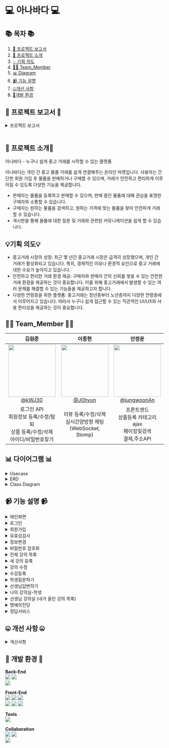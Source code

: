 #  💻 아나바다 💻


</div>

## 📚 목차 📚

01. [📂 프로젝트 보고서](#-프로젝트-보고서-)
02. [📖 프로젝트 소개](#-프로젝트-소개)
03. [💡 기획 의도](#기획-의도)
04. [🙋‍♀️ Team_Member](#%EF%B8%8F-team_member-%EF%B8%8F)
05. [📊 Diagram](#-다이어그램-)
06. [📹 기능 설명](#-기능-설명-)
07. [🤐개선 사항](#-개선-사항-)
08. [🔨개발 환경](#-개발-환경-)


## 📂 프로젝트 보고서 📂
<details><summary>프로젝트 보고서</summary>

### [보고서 뷰어](https://drive.google.com/file/d/1QlWM33as3ze0NUqn15ajyK0he1h-0C4c/view)

<div align="center">

| **![1](https://github.com/user-attachments/assets/c917e955-89c8-4750-a0e9-5d59e3cf3464)** | **![2](https://github.com/user-attachments/assets/e11c7473-aed3-475d-b183-0a8b2ed1d7fe)** |
| :------: |  :------: |
|  ![3](https://github.com/user-attachments/assets/9baaa170-c8d0-48f0-a8e7-62e532036a16) | ![4](https://github.com/user-attachments/assets/3b91da9e-dba0-4231-a497-8c2a06e6991b) |
| ![5](https://github.com/user-attachments/assets/667fdf1d-e8c1-4897-90bb-9230f0b18148) | ![6](https://github.com/user-attachments/assets/8b49ddda-2862-4312-806f-5f70c94c755f)  |
|  ![7](https://github.com/user-attachments/assets/54a97cd8-5ced-46da-8060-a2f56f2391eb) |  ![8](https://github.com/user-attachments/assets/0a3cc2ed-a9e3-49fa-ac10-d7340e7dabb1)  |
|  ![9](https://github.com/user-attachments/assets/8ed8b86b-a338-4679-b737-fdfc750e8613)  |  ![10](https://github.com/user-attachments/assets/720a83de-f80e-40be-b07b-fae5d3ef87d6) |  
| ![11](https://github.com/user-attachments/assets/ed3f5bcf-5dad-451e-bb03-30bf8fb2a9a9)  | ![12](https://github.com/user-attachments/assets/10ab09c7-3f68-4201-9423-a7c2f6c085fd)  |
| ![13](https://github.com/user-attachments/assets/2a22b275-d582-426a-b4c7-86164df2e7d5) |  ![14](https://github.com/user-attachments/assets/d8fd937b-9c05-4998-91fc-8b421085aaf9)  |
| ![15](https://github.com/user-attachments/assets/7affe66e-c745-40cb-9c37-085cccadee94) |  ![16](https://github.com/user-attachments/assets/f1fff94a-bc06-4c78-8327-19ee9b9950f6)  |
| ![17](https://github.com/user-attachments/assets/7633c8d7-ab9c-4d04-bead-a204e5d9dab1) |  ![18](https://github.com/user-attachments/assets/9db48938-5159-4515-97d3-3068f278554a)  |
| ![19](https://github.com/user-attachments/assets/4a7b8b5d-371c-4352-a711-b6831fccf741) |  ![20](https://github.com/user-attachments/assets/8653920b-4887-4f6a-a9c6-2200a4bcf29c)  |
| ![21](https://github.com/user-attachments/assets/fc7d7cea-0f6b-47b0-a193-2643a177341c) |  ![22](https://github.com/user-attachments/assets/56ea88b5-2f4c-4680-afe3-7fe892f7e1ef)  |
| ![23](https://github.com/user-attachments/assets/ff2c66c8-8acf-45e6-ba13-9eb45d573fb3)  | ![24](https://github.com/user-attachments/assets/735fd962-b526-48cd-bc3a-19e438253855)  |
| ![25](https://github.com/user-attachments/assets/3c9ff154-3cf8-4b21-9e92-5fbbec0a4a72) | ![26](https://github.com/user-attachments/assets/ef70382b-f0be-4b27-a1c0-cc10519f88af)  |
| ![27](https://github.com/user-attachments/assets/3aeba8b7-7730-46d7-aae2-fbeda645ab63) | ![28](https://github.com/user-attachments/assets/c1c9a536-378d-4a78-b5ce-da172c1c17d5)  |
|  ![29](https://github.com/user-attachments/assets/7dd8d017-fd08-4821-b0d8-2b2043380a28)  | ![30](https://github.com/user-attachments/assets/623c154d-3db3-4731-94de-88edf41e8653)  |
|  ![31](https://github.com/user-attachments/assets/807a9703-6487-4e5f-bdb9-80c5e29cc385)  |  ![32](https://github.com/user-attachments/assets/86e1af05-01e9-45a5-9a20-3345978047cd)  |
|  ![33](https://github.com/user-attachments/assets/077c8adc-d27c-4217-8e3b-4080bb828939)  |  ![34](https://github.com/user-attachments/assets/41372c9d-9849-460a-84c3-20da5146c4c8)  |  ![35]((https://github.com/user-attachments/assets/30ec7e84-020f-4e22-baad-5a096fd5ee76))  |  ![36](https://github.com/user-attachments/assets/0605be47-465f-4970-b0aa-a04522beb376)  |  ![37](https://github.com/user-attachments/assets/5672da8f-f115-4c08-9c68-3fab55f08850)  |  ![38](https://github.com/user-attachments/assets/05a5accb-4c5b-460e-9208-97d601b16a3f)  |  ![39](https://github.com/user-attachments/assets/043561f6-26a1-46c8-9270-18ae16007a23)  |  ![40](https://github.com/user-attachments/assets/5984cfd5-75b4-453d-bf12-112b6bcb6695)  |  ![41](https://github.com/user-attachments/assets/57a94a26-297d-4e49-a81a-0195b506f07c)  |  ![42](https://github.com/user-attachments/assets/f8da4c13-8bc9-4f1e-bda9-2665f06f72a4)  |
</div>            
</details>            
      
## 📖 프로젝트 소개📖

아나바다 - 누구나 쉽게 중고 거래를 시작할 수 있는 플랫폼

아나바다는 개인 간 중고 물품 거래를 쉽게 연결해주는 온라인 마켓입니다. 
사용자는 간단한 회원 가입 후 물품을 판매하거나 구매할 수 있으며, 거래가 안전하고 편리하게 이루어질 수 있도록 다양한 기능을 제공합니다.

- 판매자는 물품을 등록하고 판매할 수 있으며, 판매 중인 물품에 대해 관심을 표명한 구매자와 소통할 수 있습니다.
- 구매자는 원하는 물품을 검색하고, 원하는 가격에 맞는 물품을 찾아 안전하게 거래할 수 있습니다.
- 게시판을 통해 물품에 대한 질문 및 거래와 관련된 커뮤니케이션을 쉽게 할 수 있습니다.

## 💡기획 의도💡

- 중고거래 시장의 성장: 최근 몇 년간 중고거래 시장은 급격히 성장했으며, 개인 간 거래가 활성화되고 있습니다. 
  특히, 경제적인 이유나 환경적 요인으로 중고 거래에 대한 수요가 높아지고 있습니다.
- 안전하고 편리한 거래 환경 제공: 구매자와 판매자 간의 신뢰를 쌓을 수 있는 안전한 거래 환경을 제공하는 것이 중요합니다. 
  이를 위해 중고거래에서 발생할 수 있는 여러 문제를 해결할 수 있는 기능들을 제공하고자 합니다.
- 다양한 연령층을 위한 플랫폼: 중고거래는 청년층부터 노년층까지 다양한 연령층에서 이루어지고 있습니다. 
  따라서 누구나 쉽게 접근할 수 있는 직관적인 UI/UX와 사용 편리성을 제공하는 것이 중요합니다.

## 🙋‍♀️ Team_Member 🙋‍♀️

<div align="center">

| **김원준** | **이종현** | **안정운** |
| :------: |  :------: | :------: |
| [<img src="https://github.com/user-attachments/assets/bc978a09-9607-4132-9e84-a6692df41c9e" height=166 width=150> <br/> @kWJ30](https://github.com/kWJ30) | [<img src="https://github.com/user-attachments/assets/b8c1b68f-3998-4eb4-bdc9-b47893de44c1" height=166 width=150> <br/> @J0hyun](https://github.com/J0hyun) | [<img src="https://github.com/user-attachments/assets/4ce3300c-95d9-4b0a-9827-cfe162111d7c" height=166 width=150> <br/> @jungwoonAn](https://github.com/jungwoonAn) |
| 로그인 API <br> 회원정보 등록/수정/탈퇴 <br> 상품 등록/수정/삭제 <br> 아이디/비밀번호찾기 <br> | 리뷰 등록/수정/삭제 <br> 실시간양방향 채팅 <br> (WebSocket, Stomp) |  프론트엔드 <br> 상품등록 카테고리 ajax <br> 페이징및검색 <br> 결제,주소API |
</div>

</div>

 

## 📊 다이어그램 📊

<details><summary>Usecase</summary>
      
![usecase](https://github.com/user-attachments/assets/27e792e0-8f54-4523-b2de-1f938a019fe4)

</details>

<details><summary>ERD</summary>
      
![used_trade_site_ERD](https://github.com/user-attachments/assets/b13bddf5-ddf7-4959-a893-f9af93b3dbc1)

</details>

<details><summary>Class Diagram</summary>

1. Member
![Member](https://github.com/user-attachments/assets/e198d9f1-2abe-4793-b0d4-2cb04ff53ed3)

2. Item
![Item](https://github.com/user-attachments/assets/d44b8266-e71d-4146-b406-d13790da1aa8)

3. Review
![Review](https://github.com/user-attachments/assets/484cff66-750d-41b1-bcac-e2c98ed36ddf)

4. Chat
![Chat](https://github.com/user-attachments/assets/049a3f9c-1f7d-4bca-9a1c-dc9ebf0e7dbb)

</details>


## 📹 기능 설명 📹


<details><summary>메인화면</summary>
<br/>



</details>

<details><summary>로그인</summary>
<br/>

### [로그인 Code](https://github.com/NovTeamProject/Team_Project/blob/c431c8cf1b65235d922cd6ea7fdba3a699816c18/src/main/java/com/example/team_project/teacher/controller/TeacherJoinController.java#L25C5-L59C2)

### [주소API Code](https://github.com/NovTeamProject/Team_Project/blob/c431c8cf1b65235d922cd6ea7fdba3a699816c18/src/main/webapp/membership/views/joinTeacher.jsp#L119C1-L178C10)

</details>

<details><summary>회원가입</summary>
<br/>

### [회원가입 Code](https://github.com/NovTeamProject/Team_Project/blob/c431c8cf1b65235d922cd6ea7fdba3a699816c18/src/main/java/com/example/team_project/teacher/controller/TeacherJoinController.java#L25C5-L59C2)    

</details>

<details><summary>유효성검사</summary>
<br/>

https://github.com/user-attachments/assets/c426b6ff-013d-429c-9f48-ec39b791c212

### [유효성검사 Code](https://github.com/NovTeamProject/Team_Project/blob/c431c8cf1b65235d922cd6ea7fdba3a699816c18/src/main/webapp/membership/views/joinTeacher.jsp#L46C1-L117C6)

</details>

<details><summary>정보변경</summary>
<br/>
    
### [정보변경 Code](https://github.com/NovTeamProject/Team_Project/blob/c431c8cf1b65235d922cd6ea7fdba3a699816c18/src/main/java/com/example/team_project/teacher/controller/TeacherEditController.java#L28C1-L51C41)      
</details>

<details><summary>비밀번호 암호화</summary>
<br/>

![image](https://github.com/NovTeamProject/Team_Project/assets/145524959/8412591f-cf2b-4b8a-8990-33994af9a71e)

    
### [암호화 Code](https://github.com/NovTeamProject/Team_Project/blob/1efd4c1a62baa5839587f4be174ccc67b2e7eafb/src/main/java/com/example/team_project/utils/Encrypt.java#L9C4-L26C6)    
</details>


<details><summary>전체 강의 목록</summary>
<br/>

https://github.com/NovTeamProject/Team_Project/assets/145524959/eb04da5a-d46a-49a4-a73e-0c3cc6ce450c

### [Code](#)
</details>

<details><summary>새 강의 등록</summary>
<br/>

https://github.com/NovTeamProject/Team_Project/assets/145524959/ac8f624a-e0ff-43dd-9fb1-c0bf3e3fa9d5

### [Code](#)
</details>

<details><summary>강의 수정</summary>
<br/>

https://github.com/NovTeamProject/Code_tab/assets/145942491/f090eb50-da0b-40d0-8b92-d40f02d5f050


### [Code](#)
</details>

<details><summary>수강등록</summary>
<br/>

https://github.com/NovTeamProject/Team_Project/assets/145524959/89bf72f1-320b-4336-9b3f-fb34bacff7e3

### [Code](#)
</details>

<details><summary>학생질문하기</summary>
<br/>

https://github.com/NovTeamProject/Team_Project/assets/145524959/be9b279a-62fd-4381-96fa-5c8ffc48739d

https://github.com/NovTeamProject/Team_Project/assets/145524959/b1f5ed85-95c9-457a-be3a-59a0fdcad3dc

### [Controller](https://github.com/NovTeamProject/Team_Project/blob/22f54acaaad585f495930f0e74eb2704d1bea297/src/main/java/com/example/team_project/board/controller/WriteController.java#L29C6-L47C1)
### [DAO](https://github.com/NovTeamProject/Team_Project/blob/22f54acaaad585f495930f0e74eb2704d1bea297/src/main/java/com/example/team_project/board/dao/BoardDAO.java#L29C1-L41C6)
### [View](https://github.com/NovTeamProject/Team_Project/blob/22f54acaaad585f495930f0e74eb2704d1bea297/src/main/webapp/board/Write.jsp#L39C12-L55C87)
</details>

<details><summary>선생님답변하기</summary>
<br/>

https://github.com/NovTeamProject/Team_Project/assets/145524959/7aad637d-e790-4d20-b3ca-e905b4fa1830

### [Controller](https://github.com/NovTeamProject/Team_Project/blob/22f54acaaad585f495930f0e74eb2704d1bea297/src/main/java/com/example/team_project/comment/controller/CommentController.java#L38C9-L47C59)  
### [DAO](https://github.com/NovTeamProject/Team_Project/blob/22f54acaaad585f495930f0e74eb2704d1bea297/src/main/java/com/example/team_project/comment/dao/CommentDAO.java#L23C1-L35C6)
### [View](https://github.com/NovTeamProject/Team_Project/blob/22f54acaaad585f495930f0e74eb2704d1bea297/src/main/webapp/board/View.jsp#L102C32-L108C45)
</details>

<details><summary>나의 강의실-학생</summary>
<br/>

https://github.com/NovTeamProject/Team_Project/assets/145524959/00faefff-f91a-4f37-a2a7-fb8f2d493159

https://github.com/NovTeamProject/Team_Project/assets/145963611/757078d8-211d-4241-996a-8fb15cf3aff6

### [Controller](https://github.com/NovTeamProject/Team_Project/blob/5150f94280872456f8426fbbfa5bcaf5ff2722b1/src/main/java/com/example/team_project/student/controller/StudentMyClassController.java#L19-L68)
### [DAO](https://github.com/NovTeamProject/Team_Project/blob/5dfc9762cb3ee584199fb8d333a6cec18c902a81/src/main/java/com/example/team_project/class_gangui/dao/ClassDAO.java#L171C5-L293C6)
### [View(강의 목록)](https://github.com/NovTeamProject/Team_Project/blob/5dfc9762cb3ee584199fb8d333a6cec18c902a81/src/main/webapp/myClass/views/myClassList.jsp#L32C1-L82C11)
### [View(강의 상세 페이지)](https://github.com/NovTeamProject/Team_Project/blob/fabd044075c986aba53158123e5f499889edb03d/src/main/webapp/student/views/studentClassDetail.jsp#L29C1-L96C19)
</details>

<details><summary>선생님 강의실 (내가 올린 강의 목록)</summary>
<br/>

https://github.com/NovTeamProject/Team_Project/assets/145524959/e4a82356-c569-4784-9a74-b2597c4e31e5

### [선생님 강의실 Code]()
</details>

<details><summary>명예의전당</summary>
<br/>

https://github.com/NovTeamProject/Team_Project/assets/145524959/36ee0f3e-2062-4ed5-adec-0785f29e274a

### [명예의전당 Code](https://github.com/NovTeamProject/Team_Project/blob/c431c8cf1b65235d922cd6ea7fdba3a699816c18/src/main/resources/mybatis/mapperxml/class_gangui/ClassMapper.xml#L125C1-L136C14)      
</details>

<details><summary>정답서비스</summary>
<br/>
      
https://github.com/NovTeamProject/Team_Project/assets/145524959/44ee29cc-996b-4bdf-9ed6-1818ae39bbc8

### [정답서비스 Code](https://github.com/NovTeamProject/Team_Project/blob/c431c8cf1b65235d922cd6ea7fdba3a699816c18/src/main/java/com/example/team_project/exam/controller/ExamController.java#L32C1-L40C6)
</details>

## 🤐 개선 사항 🤐

<details><summary>개선사항</summary>
<br/>
 
1. 유효성 검사 (실존이메일 여부 , 전화번호는 숫자만, 비밀번호 형식 등) 
2. 보안 (비정상적인 접근에 대한 것들)
3. 카테고리로 필터링
4. 오류 시 에러페이지 처리
5. 관리자용 기능들 추가
6. 상품 상세보기 이미지 슬라이드 처리
7. 수정하기 페이지에서 기존 파일 업로드 된 상태로 로딩 처리
8. 게시글 등록 실패 시 업로드 했던 이미지들 유지
9. 삭제시 이미지도 같이 삭제 (저장은 날짜 폴더로 되는 방식) 
10. 채팅방 1:1 구조로 변경 
11. 파일 업로드시 이미지가 아닌것을 확장자만 바꾸어서 올리는 것 방지


</details>

## 🔨 개발 환경 🔨

<div>

**Back-End**<br>
<img src="https://img.shields.io/badge/springboot-6DB33F?style=for-the-badge&logo=springboot&logoColor=fff">
<img src="https://img.shields.io/badge/springsecurity-6DB33F?style=for-the-badge&logo=springsecurity&logoColor=fff">
<br>
<img src="https://img.shields.io/badge/MySQL-4479A1?style=for-the-badge&logo=mysql&logoColor=fff">
<br>

**Front-End**<br>
<img src="https://img.shields.io/badge/HTML5-E34F26?style=for-the-badge&logo=HTML5&logoColor=fff"/>
<img src="https://img.shields.io/badge/CSS3-1572B6?style=for-the-badge&logo=CSS3&logoColor=fff"/>
<img src="https://img.shields.io/badge/JavaScript-F7DF1E?style=for-the-badge&logo=JavaScript&logoColor=333"/><br>
<img src="https://img.shields.io/badge/thymeleaf-005F0F?style=for-the-badge&logo=thymeleaf&logoColor=fff"/>
<img src="https://img.shields.io/badge/bootstrap-7952B3?style=for-the-badge&logo=bootstrap&logoColor=fff"/>
<img src="https://img.shields.io/badge/jquery-0769AD?style=for-the-badge&logo=jquery&logoColor=fff"/>
<br>

**Tools**<br>
<img src="https://img.shields.io/badge/IntelliJIDEA-000000?style=for-the-badge&logo=intellijidea&logoColor=fff">
<br>

**Collaboration**<br>
<img src="https://img.shields.io/badge/git-F05032?style=for-the-badge&logo=git&logoColor=fff">
<img src="https://img.shields.io/badge/GitHub-181717?style=for-the-badge&logo=GitHub&logoColor=fff">
<br>
<img src="https://img.shields.io/badge/figma-F24E1E?style=for-the-badge&logo=figma&logoColor=fff">
</div>


